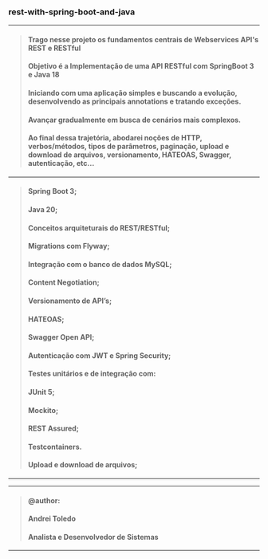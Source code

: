 ### rest-with-spring-boot-and-java

---
> #### Trago nesse projeto os fundamentos centrais de Webservices API's REST e RESTful
> #### Objetivo é a Implementação de uma API RESTful com SpringBoot 3 e Java 18
> #### Iniciando com uma aplicação simples e buscando a evolução, desenvolvendo as principais annotations e tratando exceções. 
> #### Avançar gradualmente em busca de cenários mais complexos.
> #### Ao final dessa trajetória, abodarei noções de HTTP, verbos/métodos, tipos de parâmetros, paginação, upload e download de arquivos, versionamento, HATEOAS, Swagger, autenticação, etc...

---
> #### Spring Boot 3;
> #### Java 20;
> #### Conceitos arquiteturais do REST/RESTful;
> #### Migrations com Flyway;
> #### Integração com o banco de dados MySQL;
> #### Content Negotiation;
> #### Versionamento de API’s;
> #### HATEOAS;
> #### Swagger Open API;
> #### Autenticação com JWT e Spring Security;
> #### Testes unitários e de integração com:
>   #### JUnit 5;
>   #### Mockito;
>   #### REST Assured;
>   #### Testcontainers.
> #### Upload e download de arquivos;
----

----
>#### @author:                             
>#### Andrei Toledo                        
>#### Analista e Desenvolvedor de Sistemas 
----





